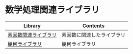 # 数学処理関連ライブラリ

|  Library  |  Contents  |
| ---- | ---- | 
|  [素因数関連ライブラリ](https://github.com/Nishikubo-Masato/AtCoder-Library/tree/main/Mathematics/Prime)  |  素因数に関連したライブラリ  |
|  [幾何ライブラリ](https://github.com/Nishikubo-Masato/AtCoder-Library/tree/main/Mathematics/geometry)  |  幾何ライブラリ  |

